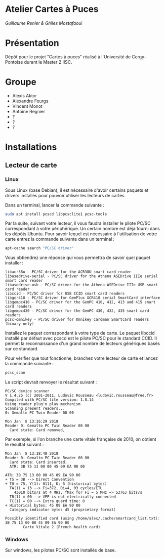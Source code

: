 Atelier Cartes à Puces
===
###### Guillaume Renier & Ghiles Mostafaoui

# Présentation
Dépôt pour le projet "Cartes à puces" réalisé à l'Université de Cergy-Pontoise durant le Master 2 IISC.

# Groupe

* Alexis Aktor
* Alexandre Fourgs
* Vincent Monot
* Antoine Regnier
* ?
* ?
* ?

# Installations 

## Lecteur de carte

### Linux

Sous Linux (base Debian), il est nécessaire d'avoir certains paquets et drivers installés pour pouvoir utiliser les lecteurs de cartes.

Dans un terminal, lancer la commande suivante :
```bash
sudo apt install pcscd libpcsclite1 pcsc-tools
```

Par la suite, suivant votre lecteur, il vous faudra installer le pilote PC/SC correspondant à votre périphérique. Un certain nombre est déjà fourni dans les dépôts Ubuntu. Pour savoir lequel est nécessaire à l'utilisation de votre carte entrez la commande suivante dans un terminal : 
```bash
apt-cache search "PC/SC driver"
```

Vous obtiendrez une réponse qui vous permettra de savoir quel paquet installer : 
```
libacr38u - PC/SC driver for the ACR38U smart card reader
libasedrive-serial - PC/SC driver for the Athena ASEDrive IIIe serial smart card reader
libasedrive-usb - PC/SC driver for the Athena ASEDrive IIIe USB smart card reader
libccid - PC/SC driver for USB CCID smart card readers
libgcr410 - PC/SC driver for GemPlus GCR410 serial SmartCard interface
libgempc410 - PC/SC driver for the GemPC 410, 412, 413 and 415 smart card readers
libgempc430 - PC/SC driver for the GemPC 430, 432, 435 smart card readers
pcsc-omnikey - PC/SC driver for Omnikey Cardman Smartcard readers (binary-only)
```

Installez le paquet correspondant à votre type de carte. Le paquet libccid installé par défaut avec pcscd est le pilote PC/SC pour le standard CCID. Il permet la reconnaissance d'un grand nombre de lecteurs génériques basés sur ce standard.

Pour vérifier que tout fonctionne, branchez votre lecteur de carte et lancez la commande suivante :
```bash
pcsc_scan
```
Le script devrait renvoyer le résultat suivant :
```
PC/SC device scanner
V 1.4.25 (c) 2001-2011, Ludovic Rousseau <ludovic.rousseau@free.fr>
Compiled with PC/SC lite version: 1.8.14
Using reader plug'n play mechanism
Scanning present readers...
0: Gemalto PC Twin Reader 00 00

Mon Jan  8 13:16:29 2018
Reader 0: Gemalto PC Twin Reader 00 00
  Card state: Card removed, 
```

Par exemple, si l'on branche une carte vitale française de 2010, on obtient le résultat suivant :
```
Mon Jan  8 13:18:40 2018
Reader 0: Gemalto PC Twin Reader 00 00
  Card state: Card inserted, 
  ATR: 3B 75 13 00 00 45 09 EA 90 00

ATR: 3B 75 13 00 00 45 09 EA 90 00
+ TS = 3B --> Direct Convention
+ T0 = 75, Y(1): 0111, K: 5 (historical bytes)
  TA(1) = 13 --> Fi=372, Di=4, 93 cycles/ETU
    43010 bits/s at 4 MHz, fMax for Fi = 5 MHz => 53763 bits/s
  TB(1) = 00 --> VPP is not electrically connected
  TC(1) = 00 --> Extra guard time: 0
+ Historical bytes: 45 09 EA 90 00
  Category indicator byte: 45 (proprietary format)

Possibly identified card (using /home/alex/.cache/smartcard_list.txt):
3B 75 13 00 00 45 09 EA 90 00
        Carte Vitale 2 (French health card)
```

### Windows

Sur windows, les pilotes PC/SC sont installés de base.
